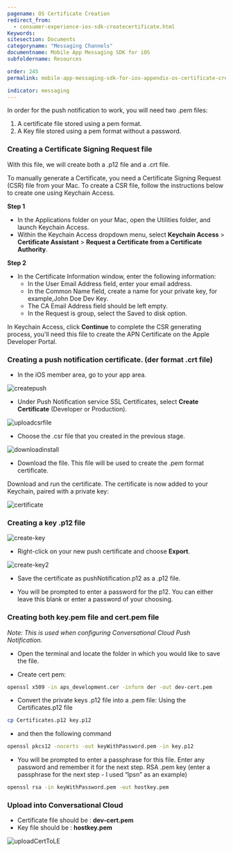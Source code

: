 ```yaml
---
pagename: OS Certificate Creation
redirect_from:
  - consumer-experience-ios-sdk-createcertificate.html
Keywords:
sitesection: Documents
categoryname: "Messaging Channels"
documentname: Mobile App Messaging SDK for iOS
subfoldername: Resources

order: 245
permalink: mobile-app-messaging-sdk-for-ios-appendix-os-certificate-creation.html

indicator: messaging
---
```


In order for the push notification to work, you will need two .pem files:

1. A certificate file stored using a pem format.
2. A Key file stored using a pem format without a password.

### Creating a Certificate Signing Request file

With this file, we will create both a .p12 file and a .crt file.

To manually generate a Certificate, you need a Certificate Signing Request (CSR) file from your Mac. To create a CSR file, follow the instructions below to create one using Keychain Access.

**Step 1**

- In the Applications folder on your Mac, open the Utilities folder, and launch Keychain Access.
- Within the Keychain Access dropdown menu, select **Keychain Access** > **Certificate Assistant** > **Request a Certificate from a Certificate Authority**.

**Step 2**

- In the Certificate Information window, enter the following information:
	- In the User Email Address field, enter your email address.
	- In the Common Name field, create a name for your private key, for example,John Doe Dev Key.
	- The CA Email Address field should be left empty.
	- In the Request is group, select the Saved to disk option.

In Keychain Access, click **Continue** to complete the CSR generating process, you'll need this file to create the APN Certificate on the Apple Developer Portal.

### Creating a push notification certificate. (der format .crt file)

- In the iOS member area, go to your app area.

![createpush](img/createpush.png)

- Under Push Notification service SSL Certificates, select **Create Certificate** (Developer or Production).

![uploadcsrfile](img/uploadcsrfile.png)

- Choose the .csr file that you created in the previous stage.

![downloadinstall](img/downloadinstall.png)

- Download the file. This file will be used to create the .pem format certificate.

Download and run the certificate. The certificate is now added to your Keychain, paired with a private key:

![certificate ](img/download-certificate.png)

### Creating a key .p12 file

![create-key ](img/createkey.png)

- Right-click on your new push certificate and choose **Export**.

![create-key2 ](img/createkey2.png)

- Save the certificate as pushNotification.p12 as a .p12 file.

- You will be prompted to enter a password for the p12. You can either leave this blank or enter a password of your choosing.

### Creating both key.pem file and cert.pem file

*Note: This is used when configuring Conversational Cloud Push Notification.*

- Open the terminal and locate the folder in which you would like to save the file.

- Create cert pem:

```bash
openssl x509 -in aps_development.cer -inform der -out dev-cert.pem
```

- Convert the private keys .p12 file into a .pem file:
Using the Certificates.p12 file

```bash
cp Certificates.p12 key.p12
```

- and then the following command

```bash
openssl pkcs12 -nocerts -out keyWithPassword.pem -in key.p12
```

- You will be prompted to enter a passphrase for this file. Enter any password and remember it for the next step. RSA .pem key (enter a passphrase for the next step - I used “lpsn” as an example)

```bash
openssl rsa -in keyWithPassword.pem -out hostkey.pem
```

### Upload into Conversational Cloud
- Certificate file should be : **dev-cert.pem**
- Key file should be : **hostkey.pem**

![uploadCertToLE](img/uploadCertToLE.png)
